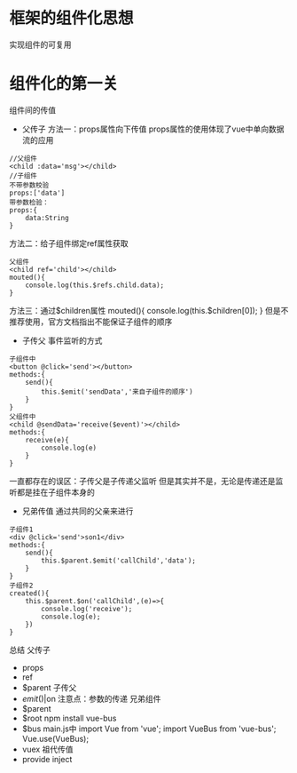 # 框架的组件化思想
实现组件的可复用
# 组件化的第一关
组件间的传值
+ 父传子
方法一：props属性向下传值
props属性的使用体现了vue中单向数据流的应用
```
//父组件
<child :data='msg'></child>
//子组件
不带参数校验
props:['data']
带参数检验：
props:{
    data:String
}

```
方法二：给子组件绑定ref属性获取
```
父组件
<child ref='child'></child>
mouted(){
    console.log(this.$refs.child.data);
}
```
方法三：通过$children属性
mouted(){
    console.log(this.$children[0]);
}
但是不推荐使用，官方文档指出不能保证子组件的顺序
+ 子传父
事件监听的方式
```
子组件中
<button @click='send'></button>
methods:{
    send(){
        this.$emit('sendData','来自子组件的顺序')
    }
}
父组件中
<child @sendData='receive($event)'></child>
methods:{
    receive(e){
        console.log(e)
    }
}
```
一直都存在的误区：子传父是子传递父监听
但是其实并不是，无论是传递还是监听都是挂在子组件本身的
+ 兄弟传值
通过共同的父亲来进行
```
子组件1
<div @click='send'>son1</div>
methods:{
    send(){
        this.$parent.$emit('callChild','data');
    }
}
子组件2
created(){
    this.$parent.$on('callChild',(e)=>{
        console.log('receive');
        console.log(e);
    })
}
```
总结
父传子
+ props
+ ref
+ $parent
子传父
+ $emit()|$on
注意点：参数的传递
兄弟组件
+ $parent
+ $root
npm install vue-bus
+ $bus
    main.js中
    import Vue from 'vue';
    import VueBus from 'vue-bus';
    Vue.use(VueBus);
+ vuex
祖代传值
+ provide inject
